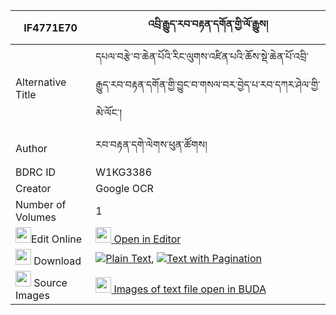 |IF4771E70|འབྲི་རྒྱུད་རབ་བརྟན་དགོན་གྱི་ལོ་རྒྱུས། 
| --- | --- 
|Alternative Title |དཔལ་བརྩེ་བ་ཆེན་པོའི་རིང་ལུགས་འཛིན་པའི་ཆོས་སྡེ་ཆེན་པོ་འབྲི་རྒྱུད་རབ་བརྟན་དགོན་གྱི་བྱུང་བ་གསལ་བར་བྱེད་པ་རབ་དཀར་ཤེལ་གྱི་མེ་ལོང་།
|Author| རབ་བརྟན་དགེ་ལེགས་ཕུན་ཚོགས།
|BDRC ID | W1KG3386
|Creator | Google OCR
|Number of Volumes| 1
|<img width="25" src="https://img.icons8.com/color/25/000000/edit-property.png">Edit Online| [<img width="25" src="https://avatars.githubusercontent.com/u/45091458?s=200&v=4"> Open in Editor](http://editor.openpecha.org/IF4771E70)
|<img width="25" src="https://img.icons8.com/fluent/48/000000/download-2.png"/>  Download | [![](https://img.icons8.com/color/20/000000/txt.png)Plain Text](https://github.com/Openpecha/IF4771E70/releases/download/v1/dri_gyu_rab_ten_gon_gyi_logyu_plain_IF4771E70.zip), [![](https://img.icons8.com/color/20/000000/txt.png)Text with Pagination](https://github.com/Openpecha/IF4771E70/releases/download/v1/dri_gyu_rab_ten_gon_gyi_logyu_pages_IF4771E70.zip)
|<img width="25" src="https://img.icons8.com/plasticine/100/000000/pictures-folder.png"/>  Source Images | [<img width="25" src="https://library.bdrc.io/icons/BUDA-small.svg"> Images of text file open in BUDA](https://library.bdrc.io/show/bdr:W1KG3386)